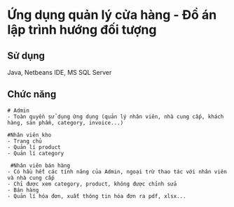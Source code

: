 Ứng dụng quản lý cửa hàng - Đồ án lập trình hướng đối tượng
============================

## Sử dụng
Java, Netbeans IDE, MS SQL Server 

## Chức năng 
    # Admin
    - Toàn quyền sử dụng ứng dụng (quản lý nhân viên, nhà cung cấp, khách hàng, sản phẩm, category, invoice...)
    
    #Nhân viên kho
    - Trang chủ
    - Quản lí product
    - Quản lí category
    
     #Nhân viên bán hàng
    - Có hầu hết các tính năng của Admin, ngoại trừ thao tác với nhân viên và nhà cung cấp
    - Chỉ được xem category, product, không được chỉnh sửa
    - Bán hàng
    - Quản lí hóa đơn, xuất thông tin hóa đơn ra pdf, xlsx...

